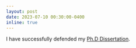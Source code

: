 ```yaml
---
layout: post
date: 2023-07-10 00:30:00-0400
inline: true
---
```


I have successfully defended my [Ph.D Dissertation](https://www.proquest.com/docview/2872097834?pq-origsite=gscholar&fromopenview=true&sourcetype=Dissertations%20&%20Theses).